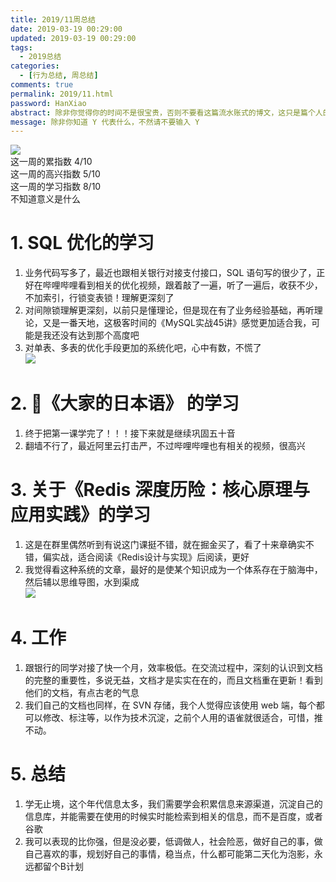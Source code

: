 ```yaml
---
title: 2019/11周总结
date: 2019-03-19 00:29:00
updated: 2019-03-19 00:29:00
tags:
  - 2019总结
categories: 
  - [行为总结, 周总结]
comments: true
permalink: 2019/11.html  
password: HanXiao
abstract: 除非你觉得你的时间不是很宝贵，否则不要看这篇流水账式的博文，这只是篇个人的工作的学习一个总结而已，没有包含任何的技术细节
message: 除非你知道 Y 代表什么，不然请不要输入 Y
---
```


![][0]  
这一周的累指数 4/10  
这一周的高兴指数 5/10   
这一周的学习指数 8/10  
不知道意义是什么

<!--more-->

# 1. SQL 优化的学习

1. 业务代码写多了，最近也跟相关银行对接支付接口，SQL 语句写的很少了，正好在哔哩哔哩看到相关的优化视频，跟着敲了一遍，听了一遍后，收获不少，不加索引，行锁变表锁！理解更深刻了  
2. 对间隙锁理解更深刻，以前只是懂理论，但是现在有了业务经验基础，再听理论，又是一番天地，这极客时间的《MySQL实战45讲》感觉更加适合我，可能是我还没有达到那个高度吧  
3. 对单表、多表的优化手段更加的系统化吧，心中有数，不慌了  
![][1]

# 2. 《大家的日本语》 的学习

1. 终于把第一课学完了！！！接下来就是继续巩固五十音  
2. 翻墙不行了，最近阿里云打击严，不过哔哩哔哩也有相关的视频，很高兴

# 3. 关于《Redis 深度历险：核心原理与应用实践》的学习

1. 这是在群里偶然听到有说这门课挺不错，就在掘金买了，看了十来章确实不错，偏实战，适合阅读《Redis设计与实现》后阅读，更好
2. 我觉得看这种系统的文章，最好的是使某个知识成为一个体系存在于脑海中，然后辅以思维导图，水到渠成  
![][2]

# 4. 工作

1. 跟银行的同学对接了快一个月，效率极低。在交流过程中，深刻的认识到文档的完整的重要性，多说无益，文档才是实实在在的，而且文档重在更新！看到他们的文档，有点古老的气息
2. 我们自己的文档也同样，在 SVN 存储，我个人觉得应该使用 web 端，每个都可以修改、标注等，以作为技术沉淀，之前个人用的语雀就很适合，可惜，推不动。

# 5. 总结

1. 学无止境，这个年代信息太多，我们需要学会积累信息来源渠道，沉淀自己的信息库，并能需要在使用的时候实时能检索到相关的信息，而不是百度，或者谷歌
2. 我可以表现的比你强，但是没必要，低调做人，社会险恶，做好自己的事，做自己喜欢的事，规划好自己的事情，稳当点，什么都可能第二天化为泡影，永远都留个B计划

[0]: https://leran2deeplearnjavawebtech.oss-cn-beijing.aliyuncs.com/somephoto/2019-03-17%E7%8E%8B%E8%80%85.jpg
[1]: https://leran2deeplearnjavawebtech.oss-cn-beijing.aliyuncs.com/learn/SQL%E4%BC%98%E5%8C%96/SQL%E4%BC%98%E5%8C%96.png
[2]: https://leran2deeplearnjavawebtech.oss-cn-beijing.aliyuncs.com/learn/Redis%20%E6%B7%B1%E5%BA%A6%E5%8E%86%E9%99%A9%EF%BC%9A%E6%A0%B8%E5%BF%83%E5%8E%9F%E7%90%86%E4%B8%8E%E5%BA%94%E7%94%A8%E5%AE%9E%E8%B7%B5/Redis%20%E6%B7%B1%E5%BA%A6%E5%8E%86%E9%99%A9%EF%BC%9A%E6%A0%B8%E5%BF%83%E5%8E%9F%E7%90%86%E4%B8%8E%E5%BA%94%E7%94%A8%E5%AE%9E%E8%B7%B5.png